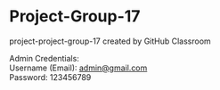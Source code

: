 # Project-Group-17
project-project-group-17 created by GitHub Classroom

Admin Credentials: <br />
Username (Email): admin@gmail.com <br />
Password: 123456789
